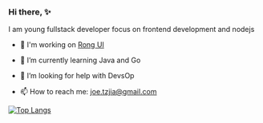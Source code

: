 ### Hi there, :sparkles:
I am young fullstack developer focus on frontend development and nodejs 
- :hammer: I'm working on [Rong UI](https://github.com/TingzhouJia/Rong)
- 🌱 I’m currently learning Java and Go
- 🤔 I’m looking for help with DevsOp

- 📫 How to reach me: joe.tzjia@gmail.com

[![Top Langs](https://github-readme-stats.vercel.app/api/top-langs/?username=TingzhouJia&layout=compact)](https://github.com/anuraghazra/github-readme-stats)

<!--
**TingzhouJia/TingzhouJia** is a ✨ _special_ ✨ repository because its `README.md` (this file) appears on your GitHub profile.

Here are some ideas to get you started:

-->
